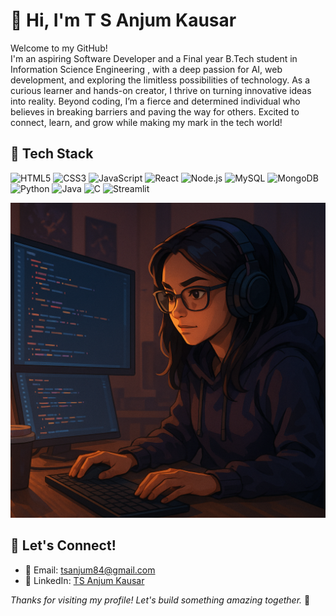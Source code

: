 # 👋 Hi, I'm T S Anjum Kausar

Welcome to my GitHub! <br>
I'm an aspiring Software Developer and a Final year B.Tech student in Information Science Engineering , with a deep passion for AI, web development, and exploring the limitless possibilities of technology. As a curious learner and hands-on creator, I thrive on turning innovative ideas into reality. Beyond coding, I’m a fierce and determined individual who believes in breaking barriers and paving the way for others. Excited to connect, learn, and grow while making my mark in the tech world!

## 🔧 Tech Stack

![HTML5](https://img.shields.io/badge/HTML5-E34F26?style=flat&logo=html5&logoColor=white)
![CSS3](https://img.shields.io/badge/CSS3-1572B6?style=flat&logo=css3&logoColor=white)
![JavaScript](https://img.shields.io/badge/JavaScript-F7DF1E?style=flat&logo=javascript&logoColor=black)
![React](https://img.shields.io/badge/React-20232A?style=flat&logo=react&logoColor=61DAFB)
![Node.js](https://img.shields.io/badge/Node.js-339933?style=flat&logo=nodedotjs&logoColor=white)
![MySQL](https://img.shields.io/badge/MySQL-4479A1?style=flat&logo=mysql&logoColor=white)
![MongoDB](https://img.shields.io/badge/MongoDB-4EA94B?style=flat&logo=mongodb&logoColor=white)
![Python](https://img.shields.io/badge/Python-3776AB?style=flat&logo=python&logoColor=white)
![Java](https://img.shields.io/badge/Java-007396?style=flat&logo=java&logoColor=white)
![C](https://img.shields.io/badge/C-00599C?style=flat&logo=c&logoColor=white)
![Streamlit](https://img.shields.io/badge/Streamlit-FF4B4B?style=flat&logo=streamlit&logoColor=white)

![Girl Coding](./meme.png)

## 💬 Let's Connect!

- 📧 Email: [tsanjum84@gmail.com](mailto:tsanjum84@gmail.com)
- 💼 LinkedIn: [TS Anjum Kausar](https://www.linkedin.com/in/ts-anjum-kausar-303b49270/)


_Thanks for visiting my profile! Let's build something amazing together._ 🚀


